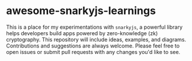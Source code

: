 # awesome-snarkyjs-learnings

This is a place for my experimentations with `snarkyjs`, a powerful library helps developers build apps powered by zero-knowledge (zk) cryptography. This repository will include ideas, examples, and diagrams. Contributions and suggestions are always welcome. Please feel free to open issues or submit pull requests with any changes you'd like to see.

## 
